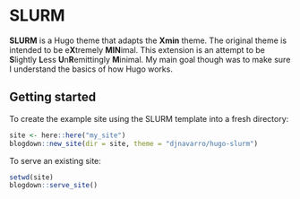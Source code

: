 SLURM
================

**SLURM** is a Hugo theme that adapts the **Xmin** theme. The original
theme is intended to be e**X**tremely **MIN**imal. This extension is an
attempt to be **S**lightly **L**ess **U**n**R**emittingly **M**inimal.
My main goal though was to make sure I understand the basics of how Hugo
works.

## Getting started

To create the example site using the SLURM template into a fresh
directory:

``` r
site <- here::here("my_site")
blogdown::new_site(dir = site, theme = "djnavarro/hugo-slurm") 
```

To serve an existing site:

``` r
setwd(site)
blogdown::serve_site()
```
